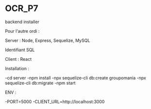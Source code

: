 # OCR_P7

backend installer

Pour l'autre ordi :

Server : Node, Express, Sequelize, MySQL

Identifiant SQL 

Client : React

Installation :

-cd server
-npm install
-npx sequelize-cli db:create groupomania
-npx sequelize-cli db:migrate
-npm start

ENV : 

-PORT=5000
-CLIENT_URL=http://localhost:3000
